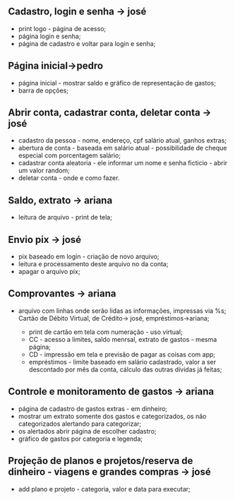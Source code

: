 ## Cadastro, login e senha -> josé

- print logo - página de acesso;
- página login e senha;
- página de cadastro e voltar para login e senha;

## Página inicial->pedro
- página inicial - mostrar saldo e gráfico de representação de gastos;
- barra de opções;

## Abrir conta, cadastrar conta, deletar conta -> josé
- cadastro da pessoa - nome, endereço, cpf salário atual, ganhos extras;
- abertura de conta - baseada em salário atual - possibilidade de cheque especial com porcentagem salário;
- cadastrar conta aleatoria - ele informar um nome e senha ficticio - abrir um valor random;
- deletar conta - onde e como fazer.

## Saldo, extrato -> ariana
- leitura de arquivo - print de tela;

## Envio pix -> josé
- pix baseado em login - criação de novo arquivo;
- leitura e processamento deste arquivo no da conta;
- apagar o arquivo pix;

## Comprovantes -> ariana
- arquivo com linhas onde serão lidas as informações, impressas via %s;
  Cartão de Débito Virtual, de Crédito-> josé,
  empréstimos->ariana;

    - print de cartão em tela com numeração - uso virtual;
    - CC - acesso a limites, saldo menrsal, extrato de gastos - mesma página;
    - CD - impressão em tela e previsão de pagar as coisas com app;
    - empréstimos - limite baseado em salário cadastrado, valor a ser descontado por mês da conta, cálculo das outras dívidas já feitas;

## Controle e monitoramento de gastos -> ariana
- página de cadastro de gastos extras - em dinheiro;
- mostrar um extrato somente dos gastos e categorizados, os não categorizados alertando para categorizar;
- os alertados abrir página de escolher cadastro;
- gráfico de gastos por categoria e legenda;

## Projeção de planos e projetos/reserva de dinheiro - viagens e grandes compras -> josé
- add plano e projeto - categoria, valor e data para executar;